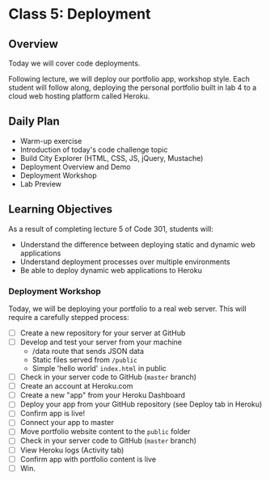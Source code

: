 # Class 5: Deployment

## Overview

Today we will cover code deployments.

Following lecture, we will deploy our portfolio app, workshop style. Each student will follow along, deploying the personal portfolio built in lab 4 to a cloud web hosting platform called Heroku.

## Daily Plan

- Warm-up exercise
- Introduction of today's code challenge topic
- Build City Explorer (HTML, CSS, JS, jQuery, Mustache)
- Deployment Overview and Demo
- Deployment Workshop
- Lab Preview

## Learning Objectives

As a result of completing lecture 5 of Code 301, students will:

- Understand the difference between deploying static and dynamic web applications
- Understand deployment processes over multiple environments
- Be able to deploy dynamic web applications to Heroku

### Deployment Workshop

Today, we will be deploying your portfolio to a real web server. This will require a carefully stepped process:

- [ ] Create a new repository for your server at GitHub
- [ ] Develop and test your server from your machine
  - /data route that sends JSON data
  - Static files served from `/public`
  - Simple 'hello world' `index.html` in public
- [ ] Check in your server code to GitHub (`master` branch)
- [ ] Create an account at Heroku.com
- [ ] Create a new "app" from your Heroku Dashboard
- [ ] Deploy your app from your GitHub repository (see Deploy tab in Heroku)
- [ ] Confirm app is live!
- [ ] Connect your app to master
- [ ] Move portfolio website content to the `public` folder
- [ ] Check in your server code to GitHub (`master` branch)
- [ ] View Heroku logs (Activity tab)
- [ ] Confirm app with portfolio content is live
- [ ] Win.

